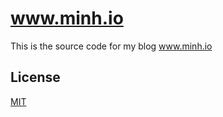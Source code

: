 # www.minh.io

This is the source code for my blog www.minh.io

## License

[MIT](http://opensource.org/licenses/MIT)

